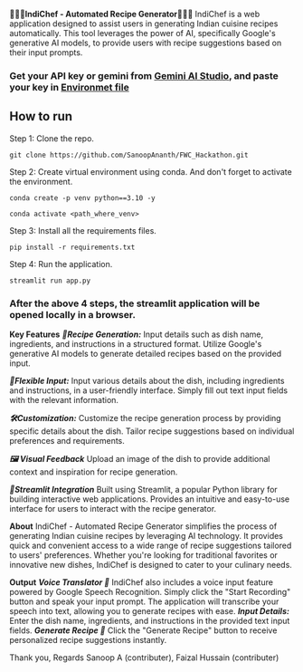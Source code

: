 **👩‍🍳🍴IndiChef - Automated Recipe Generator👩‍🍳🍴**
IndiChef is a web application designed to assist users in generating Indian cuisine recipes automatically. This tool leverages the power of AI, specifically Google's generative AI models, to provide users with recipe suggestions based on their input prompts.

### Get your API key or gemini from [Gemini AI Studio](https://ai.google.dev/gemini-api/docs/api-key), and paste your key in [Environmet file](.env)

## How to run ##
Step 1: Clone the repo.
```
git clone https://github.com/SanoopAnanth/FWC_Hackathon.git
```

Step 2: Create virtual environment using conda. And don't forget to activate the environment.
```
conda create -p venv python==3.10 -y

conda activate <path_where_venv>
```
Step 3: Install all the requirements files.
```
pip install -r requirements.txt
```
Step 4: Run the application.
```
streamlit run app.py
```
### After the above 4 steps, the streamlit application will be opened locally in a browser. ###



**Key Features**
***📝Recipe Generation:***
Input details such as dish name, ingredients, and instructions in a structured format.
Utilize Google's generative AI models to generate detailed recipes based on the provided input.

***🔄Flexible Input:***
Input various details about the dish, including ingredients and instructions, in a user-friendly interface.
Simply fill out text input fields with the relevant information. 

***🛠️Customization:***
Customize the recipe generation process by providing specific details about the dish.
Tailor recipe suggestions based on individual preferences and requirements.

***🖼️ Visual Feedback***
Upload an image of the dish to provide additional context and inspiration for recipe generation.

***🔗Streamlit Integration***
Built using Streamlit, a popular Python library for building interactive web applications.
Provides an intuitive and easy-to-use interface for users to interact with the recipe generator.

**About**
IndiChef - Automated Recipe Generator simplifies the process of generating Indian cuisine recipes by leveraging AI technology. It provides quick and convenient access to a wide range of recipe suggestions tailored to users' preferences. Whether you're looking for traditional favorites or innovative new dishes, IndiChef is designed to cater to your culinary needs.

**Output**
***Voice Translator 🎤***
IndiChef also includes a voice input feature powered by Google Speech Recognition. Simply click the "Start Recording" button and speak your input prompt. The application will transcribe your speech into text, allowing you to generate recipes with ease.
***Input Details:***
Enter the dish name, ingredients, and instructions in the provided text input fields.
***Generate Recipe 📜***
Click the "Generate Recipe" button to receive personalized recipe suggestions instantly.


Thank you,
Regards
Sanoop A (contributer),
Faizal Hussain (contributer)